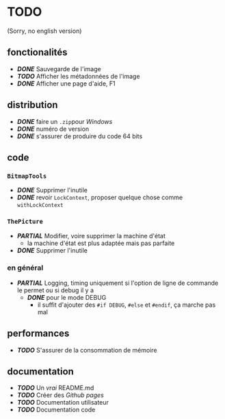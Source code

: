 ﻿# TODO

(Sorry, no english version)

## fonctionalités
- ***DONE*** Sauvegarde de l'image
- ***TODO*** Afficher les métadonnées de l'image
- ***DONE*** Afficher une page d'aide, F1

## distribution
- ***DONE*** faire un `.zip`pour *Windows*
- ***DONE*** numéro de version
- ***DONE*** s'assurer de produire du code 64 bits

## code

### `BitmapTools`
- ***DONE*** Supprimer l'inutile
- ***DONE*** revoir `LockContext`, proposer quelque chose comme `withLockContext`

### `ThePicture`
- ***PARTIAL*** Modifier, voire supprimer la machine d'état
  - la machine d'état est plus adaptée mais pas parfaite
- ***DONE*** Supprimer l'inutile

### en général
- ***PARTIAL*** Logging, timing uniquement si l'option de ligne de commande le permet ou si debug il y a
  - ***DONE*** pour le mode DEBUG
    - il suffit d'ajouter des `#if DEBUG`, `#else` et `#endif`, ça marche pas mal

## performances
- ***TODO*** S'assurer de la consommation de mémoire

## documentation
- ***TODO*** Un *vrai* README.md
- ***TODO*** Créer des *Github pages*
- ***TODO*** Documentation utilisateur
- ***TODO*** Documentation code
